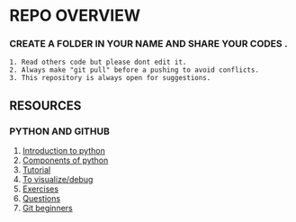 # REPO OVERVIEW

### CREATE A FOLDER IN YOUR NAME AND SHARE YOUR CODES .

    1. Read others code but please dont edit it. 
    2. Always make "git pull" before a pushing to avoid conflicts.
    3. This repository is always open for suggestions.
    
## RESOURCES
### PYTHON AND GITHUB
 
   1. [Introduction to python](shorturl.at/nBIL7)
   2. [Components of python](shorturl.at/nwLS5)
   3. [Tutorial](https://www.w3schools.com/python/)
   4. [To visualize/debug](http://www.pythontutor.com/visualize.html#mode=edit)
   5. [Exercises](https://www.w3resource.com/python-exercises/)
   6. [Questions](https://stackoverflow.com/questions/tagged/python)
   7. [Git beginners](https://www.youtube.com/watch?v=SWYqp7iY_Tc)
